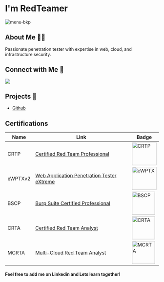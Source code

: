# I'm RedTeamer 

![menu-bkp]()

## About Me 🕵️‍♂️
Passionate penetration tester with expertise in web, cloud, and infrastructure security.

## Connect with Me 🤝
<a href="https://www.linkedin.com/in/rustam-fakhrutdinov-1131b96a/" target="_blank"><img src="https://img.shields.io/badge/-LinkedIn-%230077B5?style=for-the-badge&logo=linkedin&logoColor=white" target="_blank"></a> 

## Projects 🚀
- [Github](https://johnermac.github.io/)
 
## Certifications

| Name        | Link                                                                                           | Badge |
|-------------|------------------------------------------------------------------------------------------------|-------|
| CRTP        | [Certified Red Team Professional](https://www.alteredsecurity.com/adlab)                       | <img src="https://static.wixstatic.com/media/470c31_f89db457309f4d3caa31f94458441a8f~mv2.png/v1/fill/w_360,h_360,al_c,q_85,usm_0.66_1.00_0.01,enc_avif,quality_auto/redteamprofessional.png" alt="CRTP" width="80" height="75"/> |
| eWPTXv2     | [Web Application Penetration Tester eXtreme](https://security.ine.com/certifications/ewptx-certification/)  | <img src="https://security.ine.com/wp-content/uploads/2023/08/eWPTX-227x300.webp" alt="eWPTX" width="80" height="75"/> |
| BSCP        | [Burp Suite Certified Professional](https://portswigger.net/web-security/certification)   | <img src="https://portswigger.net/web-security/certification/images/validate-your-certification.svg" alt="BSCP" width="75" height="75"/> |
| CRTA       | [Certified Red Team Analyst](https://cyberwarfare.live/product/red-team-analyst-crta/)            | <img src="https://cyberwarfare.live/wp-content/uploads/2023/05/CRTA-100x100.png" alt="CRTA" width="75" height="75"/> |
| MCRTA       | [Multi-Cloud Red Team Analyst](https://cyberwarfare.live/product/multi-cloud-red-team-analyst-mcrta/)            | <img src="https://cyberwarfare.live/wp-content/uploads/2024/02/MCRTA-1-100x100.png" alt="MCRTA" width="75" height="75"/> |

#### Feel free to add me on Linkedin and Lets learn together!

